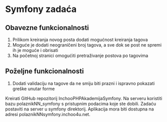 Symfony zadaća
========
Obavezne funkcionalnosti
--------
1. Prilikom kreiranja novog posta dodati mogućnost kreiranja tagova
2. Moguće je dodati neograničeni broj tagova, a sve dok se post ne spremi ih je moguće i obrisati
3. Na početnoj stranici omogućiti pretraživanje postova po tagovima

Poželjne funkcionalnosti
--------
1. Dodati validaciju na tagove da ne smiju biti prazni i ispravno pokazati greške unutar forme


Kreirati GitHub repozitorij InchooPHPAkademijaSymfony.
Na serveru koristiti bazu polaznikNN_symfony s pristupnim podacima koje ste dobili. 
Zadaću postaviti na server u symfony direktorij. Aplikacija mora biti dostupna na adresi polaznikNNsymfony.inchoo4u.net. 